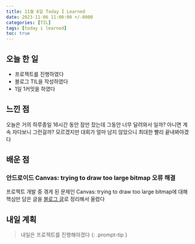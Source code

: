 ```yaml
---
title: 11월 6일 Today I Learned
date: 2023-11-06 11:00:00 +/-0000
categories: [TIL]
tags: [today i learned]
toc: true
---
```


## 오늘 한 일

* 프로젝트를 진행하였다
* 블로그 TIL을 작성하였다
* 1일 1커밋을 하였다

## 느낀 점

오늘은 거의 하루종일 16시간 동안 잠만 잤는데 그동안 너무 달려와서 일까? 아니면 계속 자다보니 그런걸까? 모르겠지만 대회가 얼마 남지 않았으니 최대한 빨리 끝내봐야겠다

## 배운 점

### 안드로이드 Canvas: trying to draw too large bitmap 오류 해결

프로젝트 개발 중 겪게 된 문제인 Canvas: trying to draw too large bitmap에 대해 핵심만 담은 글을 [블로그 글](https://jangwoojun.github.io/posts/%EC%95%88%EB%93%9C%EB%A1%9C%EC%9D%B4%EB%93%9C-Canvas-trying-to-draw-too-large-bitmap-%EC%98%A4%EB%A5%98/)로 정리해서 올렸다

## 내일 계획

> 내일은 프로젝트를 진행해야겠다
{: .prompt-tip }

